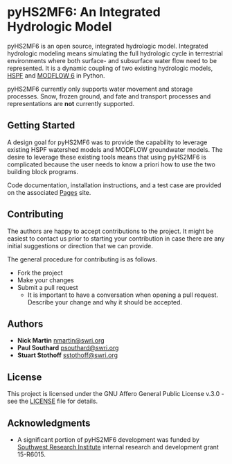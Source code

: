 # pyHS2MF6: An Integrated Hydrologic Model 

pyHS2MF6 is an open source, integrated hydrologic model. Integrated hydrologic modeling means simulating the full hydrologic cycle in terrestrial environments where both surface- and subsurface water flow need to be represented. It is a dynamic coupling of two existing hydrologic models, [HSPF](https://www.epa.gov/ceam/hydrological-simulation-program-fortran-hspf) and [MODFLOW 6](https://www.usgs.gov/software/modflow-6-usgs-modular-hydrologic-model) in Python.

pyHS2MF6 currently only supports water movement and storage processes. Snow, frozen ground, and fate and transport processes and representations are **not** currently supported.

## Getting Started

A design goal for pyHS2MF6 was to provide the capability to leverage existing HSPF watershed models and MODFLOW groundwater models. The desire to leverage these existing tools means that using pyHS2MF6 is complicated because the user needs to know a priori how to use the two building block programs.

Code documentation, installation instructions, and a test case are provided on the associated [Pages](https://nmartin198.github.io/pyHS2MF6/) site.

## Contributing

The authors are happy to accept contributions to the project. It might be easiest to contact us prior to starting your contribution in case there are any initial suggestions or direction that we can provide.

The general procedure for contributing is as follows.

- Fork the project
- Make your changes
- Submit a pull request
    - It is important to have a conversation when opening a pull request. Describe your change and why it should be accepted.

## Authors

* **Nick Martin** nmartin@swri.org
* **Paul Southard** psouthard@swri.org
* **Stuart Stothoff** sstothoff@swri.org

## License

This project is licensed under the GNU Affero General Public License v.3.0 - see the [LICENSE](LICENSE) file for details.

## Acknowledgments

* A significant portion of pyHS2MF6 development was funded by [Southwest Research Institute](https://www.swri.org/groundwater-and-surface-water-analysis-and-modeling) internal research and development grant 15-R6015.
